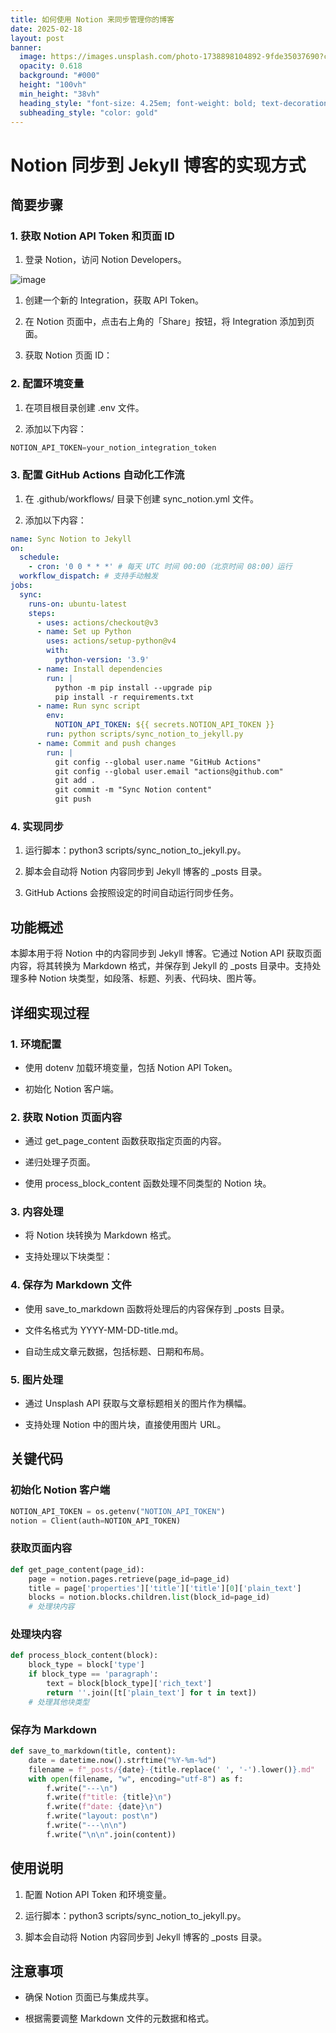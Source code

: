 ```yaml
---
title: 如何使用 Notion 来同步管理你的博客
date: 2025-02-18
layout: post
banner:
  image: https://images.unsplash.com/photo-1738898104892-9fde35037690?crop=entropy&cs=tinysrgb&fit=max&fm=jpg&ixid=M3w2OTIwMzJ8MHwxfHJhbmRvbXx8fHx8fHx8fDE3Mzk4NTI1NTF8&ixlib=rb-4.0.3&q=80&w=1080
  opacity: 0.618
  background: "#000"
  height: "100vh"
  min_height: "38vh"
  heading_style: "font-size: 4.25em; font-weight: bold; text-decoration: underline"
  subheading_style: "color: gold"
---
```


# Notion 同步到 Jekyll 博客的实现方式

## 简要步骤

### 1. 获取 Notion API Token 和页面 ID

1. 登录 Notion，访问 Notion Developers。

![image](https://prod-files-secure.s3.us-west-2.amazonaws.com/a7a0cc5a-89b9-4cda-8686-1fba0ca52f40/d19c1afe-dea5-4312-9333-786b0ba83054/image.png?X-Amz-Algorithm=AWS4-HMAC-SHA256&X-Amz-Content-Sha256=UNSIGNED-PAYLOAD&X-Amz-Credential=ASIAZI2LB466YJEZFNYU%2F20250218%2Fus-west-2%2Fs3%2Faws4_request&X-Amz-Date=20250218T042231Z&X-Amz-Expires=3600&X-Amz-Security-Token=IQoJb3JpZ2luX2VjEFwaCXVzLXdlc3QtMiJHMEUCIHpolDeMKlmR1hmdbLmPpI56jFfH9H4YyP8rO0zvcT7vAiEAvxXdNViGJX5HpRMnAjd%2BW63EM6cA1%2FMChmcNkaJV3PUqiAQIhf%2F%2F%2F%2F%2F%2F%2F%2F%2F%2FARAAGgw2Mzc0MjMxODM4MDUiDBftkKZTs1eAAQ%2FKbyrcA%2FahGR5QuNVelDFNOpSJdNZDyR%2BCdcSeQmdoo7J2yjPbnre3XRuvmyVEOPLqx8qn5VQQ06N15T0D4iSzRMCGGag2t%2BbhKmwn0UR14ip9jAcLUdAd2JMscXhC5n%2FdleJX47LLQrak0GT4oLcQLT42kTA3q9%2B3J1Hov4%2BYXE4O12l5zPTh%2BXz%2Fi3d6UFkh8GC3RLMK4jcNbmHSOuRPG0OyNyumW82o%2B5vcFQ54KkzpgJ7wC%2B31AqaCU5%2B%2B9e4nT5LUsebjN2SHV7VtDHWt6VBhpOjhPRGkBjdT26yK%2BLu3rdyYP2Y2aybhPV3OsjKog9FMf0WigjcBZZgclC1L3njsX%2BYtRd%2BIE5AS8O9Qt7JC2qzYoiiHueYiSNuX86YNHOJ58GJs1epIrN7WjNgm6nekV%2BsSbxi2ZnaEEzlCYqXfqHVpKMCqryyRRk3pm6H4jtDJY4oikUyc1JOyT0j%2B9I%2FqMgoX84gy2EKfRoc80TC%2F1dM%2BAjLxZAhIUzZis42GXM0wovdAApj5IVYjS9X0CiKpecuse%2B6fGR7dOnvGroecoN3IhjicWS5NfC9eLyV%2FLiPmWUFu1L4sYYOLQzvzOmy63qCPnXNrvGZJY%2BOdbYRkD%2FsR%2FssLe4oXZo0SHnhFMISN0L0GOqUBQ91QqI7A6vq6BApYO9mj3qiMmepvITLWo5hICo8jvGlspFGuUszdhs9GQlhPFMyG1%2FGhz21qfcuDJvY9FWY%2FJeC%2BZITqNBwg6P6aohzfU0WENuM6X5Ruzh1RLfH9Iz1aBGuA4ub9nOmR%2B8CaOFyr%2BMdiawf2wxGCOAfvzaNrajwN%2BcNmVwBtnSzd5CcAxtQJQygtOSAJgS%2FxGTnBZ6WLHLfIXF4O&X-Amz-Signature=7cef308026dce512a133fdf819a9c035bd025f9c68ef5cbb24c736766b161f3a&X-Amz-SignedHeaders=host&x-id=GetObject)

1. 创建一个新的 Integration，获取 API Token。

1. 在 Notion 页面中，点击右上角的「Share」按钮，将 Integration 添加到页面。

1. 获取 Notion 页面 ID：


### 2. 配置环境变量

1. 在项目根目录创建 .env 文件。

1. 添加以下内容：

```javascript
NOTION_API_TOKEN=your_notion_integration_token
```

### 3. 配置 GitHub Actions 自动化工作流

1. 在 .github/workflows/ 目录下创建 sync_notion.yml 文件。

1. 添加以下内容：

```yaml
name: Sync Notion to Jekyll
on:
  schedule:
    - cron: '0 0 * * *' # 每天 UTC 时间 00:00（北京时间 08:00）运行
  workflow_dispatch: # 支持手动触发
jobs:
  sync:
    runs-on: ubuntu-latest
    steps:
      - uses: actions/checkout@v3
      - name: Set up Python
        uses: actions/setup-python@v4
        with:
          python-version: '3.9'
      - name: Install dependencies
        run: |
          python -m pip install --upgrade pip
          pip install -r requirements.txt
      - name: Run sync script
        env:
          NOTION_API_TOKEN: ${{ secrets.NOTION_API_TOKEN }}
        run: python scripts/sync_notion_to_jekyll.py
      - name: Commit and push changes
        run: |
          git config --global user.name "GitHub Actions"
          git config --global user.email "actions@github.com"
          git add .
          git commit -m "Sync Notion content"
          git push
```

### 4. 实现同步

1. 运行脚本：python3 scripts/sync_notion_to_jekyll.py。

1. 脚本会自动将 Notion 内容同步到 Jekyll 博客的 _posts 目录。

1. GitHub Actions 会按照设定的时间自动运行同步任务。

## 功能概述

本脚本用于将 Notion 中的内容同步到 Jekyll 博客。它通过 Notion API 获取页面内容，将其转换为 Markdown 格式，并保存到 Jekyll 的 _posts 目录中。支持处理多种 Notion 块类型，如段落、标题、列表、代码块、图片等。

## 详细实现过程

### 1. 环境配置

- 使用 dotenv 加载环境变量，包括 Notion API Token。

- 初始化 Notion 客户端。

### 2. 获取 Notion 页面内容

- 通过 get_page_content 函数获取指定页面的内容。

- 递归处理子页面。

- 使用 process_block_content 函数处理不同类型的 Notion 块。

### 3. 内容处理

- 将 Notion 块转换为 Markdown 格式。

- 支持处理以下块类型：


### 4. 保存为 Markdown 文件

- 使用 save_to_markdown 函数将处理后的内容保存到 _posts 目录。

- 文件名格式为 YYYY-MM-DD-title.md。

- 自动生成文章元数据，包括标题、日期和布局。

### 5. 图片处理

- 通过 Unsplash API 获取与文章标题相关的图片作为横幅。

- 支持处理 Notion 中的图片块，直接使用图片 URL。

## 关键代码

### 初始化 Notion 客户端

```python
NOTION_API_TOKEN = os.getenv("NOTION_API_TOKEN")
notion = Client(auth=NOTION_API_TOKEN)
```

### 获取页面内容

```python
def get_page_content(page_id):
    page = notion.pages.retrieve(page_id=page_id)
    title = page['properties']['title']['title'][0]['plain_text']
    blocks = notion.blocks.children.list(block_id=page_id)
    # 处理块内容
```

### 处理块内容

```python
def process_block_content(block):
    block_type = block['type']
    if block_type == 'paragraph':
        text = block[block_type]['rich_text']
        return ''.join([t['plain_text'] for t in text])
    # 处理其他块类型
```

### 保存为 Markdown

```python
def save_to_markdown(title, content):
    date = datetime.now().strftime("%Y-%m-%d")
    filename = f"_posts/{date}-{title.replace(' ', '-').lower()}.md"
    with open(filename, "w", encoding="utf-8") as f:
        f.write("---\n")
        f.write(f"title: {title}\n")
        f.write(f"date: {date}\n")
        f.write("layout: post\n")
        f.write("---\n\n")
        f.write("\n\n".join(content))
```

## 使用说明

1. 配置 Notion API Token 和环境变量。

1. 运行脚本：python3 scripts/sync_notion_to_jekyll.py。

1. 脚本会自动将 Notion 内容同步到 Jekyll 博客的 _posts 目录。

## 注意事项

- 确保 Notion 页面已与集成共享。

- 根据需要调整 Markdown 文件的元数据和格式。